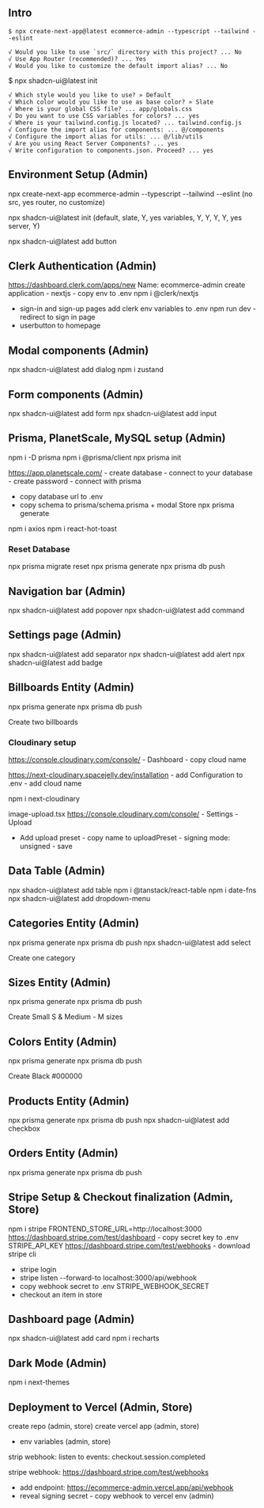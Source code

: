 ## Intro 
```
$ npx create-next-app@latest ecommerce-admin --typescript --tailwind --eslint

√ Would you like to use `src/` directory with this project? ... No
√ Use App Router (recommended)? ... Yes
√ Would you like to customize the default import alias? ... No
```

$ npx shadcn-ui@latest init
```
√ Which style would you like to use? » Default
√ Which color would you like to use as base color? » Slate
√ Where is your global CSS file? ... app/globals.css
√ Do you want to use CSS variables for colors? ... yes
√ Where is your tailwind.config.js located? ... tailwind.config.js
√ Configure the import alias for components: ... @/components
√ Configure the import alias for utils: ... @/lib/utils
√ Are you using React Server Components? ... yes
√ Write configuration to components.json. Proceed? ... yes
```

## Environment Setup (Admin)
npx create-next-app ecommerce-admin --typescript --tailwind --eslint
(no src, yes router, no customize)

npx shadcn-ui@latest init
(default, slate, Y, yes variables, Y, Y, Y, Y, yes server, Y)

npx shadcn-ui@latest add button

## Clerk Authentication (Admin)
https://dashboard.clerk.com/apps/new
Name: ecommerce-admin
create application - nextjs - copy env to .env
npm i @clerk/nextjs
<mount clerk provider>
- sign-in and sign-up pages
add clerk env variables to .env
npm run dev - redirect to sign in page
- userbutton to homepage

## Modal components (Admin)
npx shadcn-ui@latest add dialog
npm i zustand

## Form components (Admin)
npx shadcn-ui@latest add form
npx shadcn-ui@latest add input

## Prisma, PlanetScale, MySQL setup (Admin)
npm i -D prisma
npm i @prisma/client
npx prisma init

https://app.planetscale.com/ - create database - connect to your database - create password - connect with prisma
- copy database url to .env
- copy schema to prisma/schema.prisma + modal Store
npx prisma generate

npm i axios
npm i react-hot-toast

### Reset Database
npx prisma migrate reset
npx prisma generate
npx prisma db push

## Navigation bar (Admin)
npx shadcn-ui@latest add popover
npx shadcn-ui@latest add command

## Settings page (Admin)
npx shadcn-ui@latest add separator
npx shadcn-ui@latest add alert
npx shadcn-ui@latest add badge

## Billboards Entity (Admin)

npx prisma generate
npx prisma db push

Create two billboards

### Cloudinary setup
https://console.cloudinary.com/console/ - Dashboard - copy cloud name

https://next-cloudinary.spacejelly.dev/installation - add Configuration to .env - add cloud name

npm i next-cloudinary

image-upload.tsx
<CldUploadWidget onUpload={onUpload} uploadPreset="...">
https://console.cloudinary.com/console/ - Settings - Upload
- Add upload preset - copy name to uploadPreset - signing mode: unsigned - save

## Data Table (Admin)
npx shadcn-ui@latest add table
npm i @tanstack/react-table
npm i date-fns
npx shadcn-ui@latest add dropdown-menu

## Categories Entity (Admin)
npx prisma generate
npx prisma db push
npx shadcn-ui@latest add select

Create one category

## Sizes Entity (Admin)
npx prisma generate
npx prisma db push

Create Small S & Medium - M sizes

## Colors Entity (Admin)
npx prisma generate
npx prisma db push

Create Black #000000

## Products Entity (Admin)
npx prisma generate
npx prisma db push
npx shadcn-ui@latest add checkbox

## Orders Entity (Admin)
npx prisma generate
npx prisma db push

## Stripe Setup & Checkout finalization (Admin, Store)
npm i stripe
FRONTEND_STORE_URL=http://localhost:3000
https://dashboard.stripe.com/test/dashboard - copy secret key to .env STRIPE_API_KEY
https://dashboard.stripe.com/test/webhooks - download stripe cli
- stripe login
- stripe listen --forward-to localhost:3000/api/webhook
- copy webhook secret to .env STRIPE_WEBHOOK_SECRET
- checkout an item in store

## Dashboard page (Admin)
npx shadcn-ui@latest add card
npm i recharts

## Dark Mode (Admin)
npm i next-themes

## Deployment to Vercel (Admin, Store)

create repo (admin, store)
create vercel app (admin, store)
- env variables (admin, store)

strip webhook:
listen to events:
checkout.session.completed

stripe webhook: https://dashboard.stripe.com/test/webhooks
- add endpoint: https://ecommerce-admin.vercel.app/api/webhook
- reveal signing secret - copy webhook to vercel env (admin)
